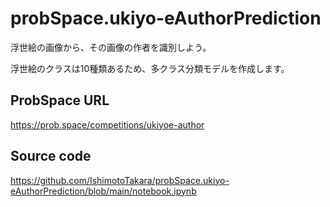 # probSpace.ukiyo-eAuthorPrediction
浮世絵の画像から、その画像の作者を識別しよう。

浮世絵のクラスは10種類あるため、多クラス分類モデルを作成します。

## ProbSpace URL
https://prob.space/competitions/ukiyoe-author

## Source code
https://github.com/IshimotoTakara/probSpace.ukiyo-eAuthorPrediction/blob/main/notebook.ipynb
